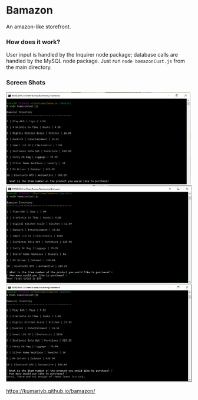 # Bamazon
An amazon-like storefront.

### How does it work?
User input is handled by the Inquirer node package; database calls are handled by the MySQL node package. Just run `node bamazonCust.js` from the main directory.

### Screen Shots
![bam1](https://github.com/kumarivb/bamazon/blob/master/images/bam1.jpg)
![bam2](https://github.com/kumarivb/bamazon/blob/master/images/bam2.jpg)
![bam3](https://github.com/kumarivb/bamazon/blob/master/images/bam3.jpg)

https://kumarivb.github.io/bamazon/